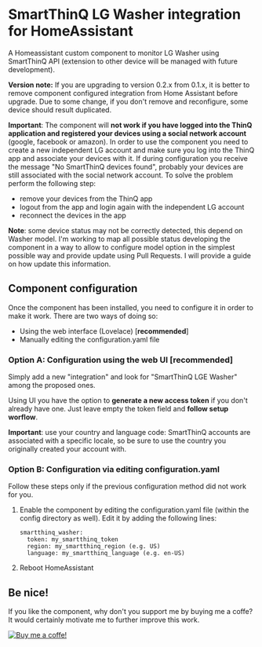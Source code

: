# SmartThinQ LG Washer integration for HomeAssistant
A Homeassistant custom component to monitor LG Washer using SmartThinQ API (extension to other device will be managed with future development).<br/>

**Version note:** If you are upgrading to version 0.2.x from 0.1.x, it is better to remove component configured integration
from Home Assistant before upgrade. Due to some change, if you don't remove and reconfigure, some device should result duplicated.

**Important**: The component will **not work if you have logged into the ThinQ application and registered your devices using a social network account** (google, facebook or amazon). In order to use the component you need to create a new independent LG account and make sure you log into the ThinQ app and associate your devices with it.
If during configuration you receive the message "No SmartThinQ devices found", probably your devices are still associated with the social network account. To solve the problem perform the following step:
- remove your devices from the ThinQ app
- logout from the app and login again with the independent LG account
- reconnect the devices in the app

**Note**: some device status may not be correctly detected, this depend on Washer model. I'm working to map all possible status developing the component in a way to allow to configure model option in the simplest possible way and provide update using Pull Requests. I will provide a guide on how update this information.<br/>

## Component configuration    
Once the component has been installed, you need to configure it in order to make it work.
There are two ways of doing so:
- Using the web interface (Lovelace) [**recommended**]
- Manually editing the configuration.yaml file

### Option A: Configuration using the web UI [recommended]
Simply add a new "integration" and look for "SmartThinQ LGE Washer" among the proposed ones.

Using UI you have the option to **generate a new access token** if you don't already have one. Just leave empty the token field and **follow setup worflow**.<br/>

**Important**: use your country and language code: SmartThinQ accounts are associated with a specific locale, so be sure to use the country you originally created your account with.<br/>

### Option B: Configuration via editing configuration.yaml
Follow these steps only if the previous configuration method did not work for you. 

1. Enable the component by editing the configuration.yaml file (within the config directory as well).
Edit it by adding the following lines:
    ```
    smartthinq_washer:
      token: my_smartthinq_token
      region: my_smartthinq_region (e.g. US)
      language: my_smartthinq_language (e.g. en-US)
    ```

2. Reboot HomeAssistant

## Be nice!
If you like the component, why don't you support me by buying me a coffe?
It would certainly motivate me to further improve this work.

[![Buy me a coffe!](https://www.buymeacoffee.com/assets/img/custom_images/black_img.png)](https://www.buymeacoffee.com/ollo69)
